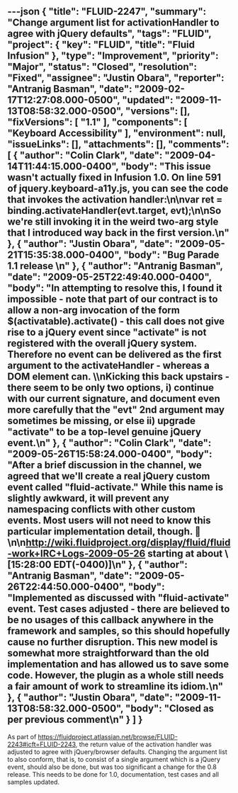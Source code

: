 ---json
{
  "title": "FLUID-2247",
  "summary": "Change argument list for activationHandler to agree with jQuery defaults",
  "tags": "FLUID",
  "project": {
    "key": "FLUID",
    "title": "Fluid Infusion"
  },
  "type": "Improvement",
  "priority": "Major",
  "status": "Closed",
  "resolution": "Fixed",
  "assignee": "Justin Obara",
  "reporter": "Antranig Basman",
  "date": "2009-02-17T12:27:08.000-0500",
  "updated": "2009-11-13T08:58:32.000-0500",
  "versions": [],
  "fixVersions": [
    "1.1"
  ],
  "components": [
    "Keyboard Accessibility"
  ],
  "environment": null,
  "issueLinks": [],
  "attachments": [],
  "comments": [
    {
      "author": "Colin Clark",
      "date": "2009-04-14T11:44:15.000-0400",
      "body": "This issue wasn't actually fixed in Infusion 1.0. On line 591 of jquery.keyboard-a11y.js, you can see the code that invokes the activation handler:\n\nvar ret = binding.activateHandler(evt.target, evt);\n\nSo we're still invoking it in the weird two-arg style that I introduced way back in the first version.\n"
    },
    {
      "author": "Justin Obara",
      "date": "2009-05-21T15:35:38.000-0400",
      "body": "Bug Parade 1.1 release&#x20;\n"
    },
    {
      "author": "Antranig Basman",
      "date": "2009-05-25T22:49:40.000-0400",
      "body": "In attempting to resolve this, I found it impossible - note that part of our contract is to allow a non-arg invocation of the form $(activatable).activate() - this call does not give rise to a jQuery event since \"activate\" is not registered with the overall jQuery system. Therefore no event can be delivered as the first argument to the activateHandler - whereas a DOM element can. \\\nKicking this back upstairs - there seem to be only two options, i) continue with our current signature, and document even more carefully that the \"evt\" 2nd argument may sometimes be missing, or else ii) upgrade \"activate\" to be a top-level genuine jQuery event.\n"
    },
    {
      "author": "Colin Clark",
      "date": "2009-05-26T15:58:24.000-0400",
      "body": "After a brief discussion in the channel, we agreed that we'll create a real jQuery custom event called \"fluid-activate.\" While this name is slightly awkward, it will prevent any namespacing conflicts with other custom events. Most users will not need to know this particular implementation detail, though. 🙂\n\n<http://wiki.fluidproject.org/display/fluid/fluid-work+IRC+Logs-2009-05-26> starting at about \\[15:28:00 EDT(-0400)]\n"
    },
    {
      "author": "Antranig Basman",
      "date": "2009-05-26T22:44:50.000-0400",
      "body": "Implemented as discussed with \"fluid-activate\" event. Test cases adjusted - there are believed to be no usages of this callback anywhere in the framework and samples, so this should hopefully cause no further disruption. This new model is somewhat more straightforward than the old implementation and has allowed us to save some code. However, the plugin as a whole still needs a fair amount of work to streamline its idiom.\n"
    },
    {
      "author": "Justin Obara",
      "date": "2009-11-13T08:58:32.000-0500",
      "body": "Closed as per previous comment\n"
    }
  ]
}
---
As part of <https://fluidproject.atlassian.net/browse/FLUID-2243#icft=FLUID-2243>, the return value of the activation handler was adjusted to agree with jQuery/browser defaults. Changing the argument list to also conform, that is, to consist of a single argument which is a jQuery event, should also be done, but was too significant a change for the 0.8 release. This needs to be done for 1.0, documentation, test cases and all samples updated.

        